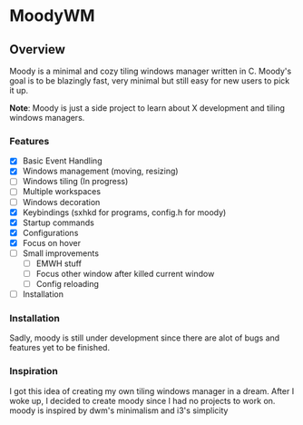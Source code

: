 # MoodyWM

## Overview

Moody is a minimal and cozy tiling windows manager written in C. Moody's goal is to be blazingly fast, very minimal but still easy for new users to pick it up.

**Note**: Moody is just a side project to learn about X development and tiling windows managers.

### Features

- [x] Basic Event Handling
- [x] Windows management (moving, resizing)
- [ ] Windows tiling (In progress)
- [ ] Multiple workspaces
- [ ] Windows decoration
- [x] Keybindings (sxhkd for programs, config.h for moody)
- [x] Startup commands
- [x] Configurations
- [x] Focus on hover
- [ ] Small improvements
    - [ ] EMWH stuff
    - [ ] Focus other window after killed current window
    - [ ] Config reloading
- [ ] Installation

### Installation

Sadly, moody is still under development since there are alot of bugs and features yet to be finished.

### Inspiration

I got this idea of creating my own tiling windows manager in a dream. After I woke up, I decided to create moody since I had no projects to work on.
moody is inspired by dwm's minimalism and i3's simplicity
